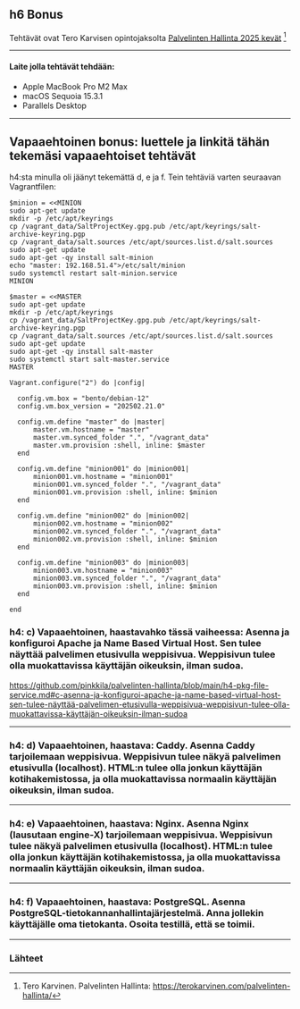 ## h6 Bonus

Tehtävät ovat Tero Karvisen opintojaksolta [Palvelinten Hallinta 2025 kevät](https://terokarvinen.com/palvelinten-hallinta/) [^1]

---

#### Laite jolla tehtävät tehdään:

- Apple MacBook Pro M2 Max
- macOS Sequoia 15.3.1
- Parallels Desktop

---

## Vapaaehtoinen bonus: luettele ja linkitä tähän tekemäsi vapaaehtoiset tehtävät

h4:sta minulla oli jäänyt tekemättä d, e ja f. Tein tehtäviä varten seuraavan Vagrantfilen:

```
$minion = <<MINION
sudo apt-get update
mkdir -p /etc/apt/keyrings
cp /vagrant_data/SaltProjectKey.gpg.pub /etc/apt/keyrings/salt-archive-keyring.pgp
cp /vagrant_data/salt.sources /etc/apt/sources.list.d/salt.sources
sudo apt-get update
sudo apt-get -qy install salt-minion
echo "master: 192.168.51.4">/etc/salt/minion
sudo systemctl restart salt-minion.service
MINION

$master = <<MASTER
sudo apt-get update
mkdir -p /etc/apt/keyrings
cp /vagrant_data/SaltProjectKey.gpg.pub /etc/apt/keyrings/salt-archive-keyring.pgp
cp /vagrant_data/salt.sources /etc/apt/sources.list.d/salt.sources
sudo apt-get update
sudo apt-get -qy install salt-master
sudo systemctl start salt-master.service
MASTER

Vagrant.configure("2") do |config|

  config.vm.box = "bento/debian-12"
  config.vm.box_version = "202502.21.0"

  config.vm.define "master" do |master|
      master.vm.hostname = "master"
      master.vm.synced_folder ".", "/vagrant_data"
      master.vm.provision :shell, inline: $master
  end

  config.vm.define "minion001" do |minion001|
      minion001.vm.hostname = "minion001"
      minion001.vm.synced_folder ".", "/vagrant_data"
      minion001.vm.provision :shell, inline: $minion
  end

  config.vm.define "minion002" do |minion002|
      minion002.vm.hostname = "minion002"
      minion002.vm.synced_folder ".", "/vagrant_data"
      minion002.vm.provision :shell, inline: $minion
  end

  config.vm.define "minion003" do |minion003|
      minion003.vm.hostname = "minion003"
      minion003.vm.synced_folder ".", "/vagrant_data"
      minion003.vm.provision :shell, inline: $minion
  end

end
```


### h4: c) Vapaaehtoinen, haastavahko tässä vaiheessa: Asenna ja konfiguroi Apache ja Name Based Virtual Host. Sen tulee näyttää palvelimen etusivulla weppisivua. Weppisivun tulee olla muokattavissa käyttäjän oikeuksin, ilman sudoa.

https://github.com/pinkkila/palvelinten-hallinta/blob/main/h4-pkg-file-service.md#c-asenna-ja-konfiguroi-apache-ja-name-based-virtual-host-sen-tulee-näyttää-palvelimen-etusivulla-weppisivua-weppisivun-tulee-olla-muokattavissa-käyttäjän-oikeuksin-ilman-sudoa

---

### h4: d) Vapaaehtoinen, haastava: Caddy. Asenna Caddy tarjoilemaan weppisivua. Weppisivun tulee näkyä palvelimen etusivulla (localhost). HTML:n tulee olla jonkun käyttäjän kotihakemistossa, ja olla muokattavissa normaalin käyttäjän oikeuksin, ilman sudoa.




---

### h4: e) Vapaaehtoinen, haastava: Nginx. Asenna Nginx (lausutaan engine-X) tarjoilemaan weppisivua. Weppisivun tulee näkyä palvelimen etusivulla (localhost). HTML:n tulee olla jonkun käyttäjän kotihakemistossa, ja olla muokattavissa normaalin käyttäjän oikeuksin, ilman sudoa.




---

### h4: f) Vapaaehtoinen, haastava: PostgreSQL. Asenna PostgreSQL-tietokannanhallintajärjestelmä. Anna jollekin käyttäjälle oma tietokanta. Osoita testillä, että se toimii.


---

### Lähteet

[^1]: Tero Karvinen. Palvelinten Hallinta: https://terokarvinen.com/palvelinten-hallinta/ 
